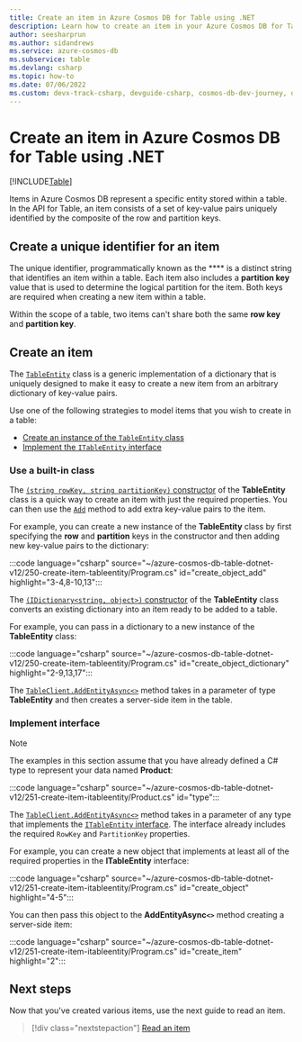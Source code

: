 ```yaml
---
title: Create an item in Azure Cosmos DB for Table using .NET
description: Learn how to create an item in your Azure Cosmos DB for Table account using the .NET SDK
author: seesharprun
ms.author: sidandrews
ms.service: azure-cosmos-db
ms.subservice: table
ms.devlang: csharp
ms.topic: how-to
ms.date: 07/06/2022
ms.custom: devx-track-csharp, devguide-csharp, cosmos-db-dev-journey, devx-track-dotnet
---
```


# Create an item in Azure Cosmos DB for Table using .NET

[!INCLUDE[Table](../includes/appliesto-table.md)]

Items in Azure Cosmos DB represent a specific entity stored within a table. In the API for Table, an item consists of a set of key-value pairs uniquely identified by the composite of the row and partition keys.

## Create a unique identifier for an item

The unique identifier, programmatically known as the **** is a distinct string that identifies an item within a table. Each item also includes a **partition key** value that is used to determine the logical partition for the item. Both keys are required when creating a new item within a table.

Within the scope of a table, two items can't share both the same **row key** and **partition key**.

## Create an item

The [``TableEntity``](/dotnet/api/azure.data.tables.tableentity) class is a generic implementation of a dictionary that is uniquely designed to make it easy to create a new item from an arbitrary dictionary of key-value pairs.

Use one of the following strategies to model items that you wish to create in a table:

- [Create an instance of the ``TableEntity`` class](#use-a-built-in-class)
- [Implement the ``ITableEntity`` interface](#implement-interface)

### Use a built-in class

The [``(string rowKey, string partitionKey)`` constructor](/dotnet/api/azure.data.tables.tableentity.-ctor#azure-data-tables-tableentity-ctor(system-string-system-string)) of the **TableEntity** class is a quick way to create an item with just the required properties. You can then use the [``Add``](/dotnet/api/azure.data.tables.tableentity.add) method to add extra key-value pairs to the item.

For example, you can create a new instance of the **TableEntity** class by first specifying the **row** and **partition** keys in the constructor and then adding new key-value pairs to the dictionary:

:::code language="csharp" source="~/azure-cosmos-db-table-dotnet-v12/250-create-item-tableentity/Program.cs" id="create_object_add" highlight="3-4,8-10,13":::

The [``(IDictionary<string, object>)`` constructor](/dotnet/api/azure.data.tables.tableentity.-ctor#azure-data-tables-tableentity-ctor(system-collections-generic-idictionary((system-string-system-object)))) of the **TableEntity** class converts an existing dictionary into an item ready to be added to a table.

For example, you can pass in a dictionary to a new instance of the **TableEntity** class:

:::code language="csharp" source="~/azure-cosmos-db-table-dotnet-v12/250-create-item-tableentity/Program.cs" id="create_object_dictionary" highlight="2-9,13,17":::

The [``TableClient.AddEntityAsync<>``](/dotnet/api/azure.data.tables.tableclient.addentityasync#azure-data-tables-tableclient-addentityasync-1(-0-system-threading-cancellationtoken)) method takes in a parameter of type **TableEntity** and then creates a server-side item in the table.

### Implement interface

> [!NOTE]
> The examples in this section assume that you have already defined a C# type to represent your data named **Product**:
>
> :::code language="csharp" source="~/azure-cosmos-db-table-dotnet-v12/251-create-item-itableentity/Product.cs" id="type":::
>

The [``TableClient.AddEntityAsync<>``](/dotnet/api/azure.data.tables.tableclient.addentityasync#azure-data-tables-tableclient-addentityasync-1(-0-system-threading-cancellationtoken)) method takes in a parameter of any type that implements the [``ITableEntity`` interface](/dotnet/api/azure.data.tables.itableentity). The interface already includes the required ``RowKey`` and ``PartitionKey`` properties.

For example, you can create a new object that implements at least all of the required properties in the **ITableEntity** interface:

:::code language="csharp" source="~/azure-cosmos-db-table-dotnet-v12/251-create-item-itableentity/Program.cs" id="create_object" highlight="4-5":::

You can then pass this object to the **AddEntityAsync``<>``** method creating a server-side item:

:::code language="csharp" source="~/azure-cosmos-db-table-dotnet-v12/251-create-item-itableentity/Program.cs" id="create_item" highlight="2":::

## Next steps

Now that you've created various items, use the next guide to read an item.

> [!div class="nextstepaction"]
> [Read an item](how-to-dotnet-read-item.md)
